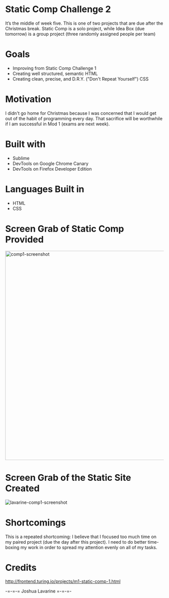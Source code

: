 # Static Comp Challenge 2

It’s the middle of week five. This is one of two projects that are due after the Christmas break. Static Comp is a solo project, while Idea Box (due tomorrow) is a group project (three randomly assigned people per team)

# Goals 
- Improving from Static Comp Challenge 1
- Creating well structured, semantic HTML
- Creating clean, precise, and D.R.Y. ("Don't Repeat Yourself") CSS

# Motivation

I didn't go home for Christmas because I was concerned that I would get out of the habit of programming every day. That sacrifice will be worthwhile if I am successful in Mod 1 (exams are next week).  

# Built with

- Sublime
- DevTools on Google Chrome Canary
- DevTools on Firefox Developer Edition

# Languages Built in 

- HTML
- CSS

# Screen Grab of Static Comp Provided

<img width="665" alt="comp1-screenshot" src="https://user-images.githubusercontent.com/40274984/49852793-5953e600-fda2-11e8-82c3-f9ad1a19573f.png">

# Screen Grab of the Static Site Created

![lavarine-comp1-screenshot](https://user-images.githubusercontent.com/40274984/49852839-7b4d6880-fda2-11e8-9260-ca5e48d71bb3.png)

# Shortcomings

This is a repeated shortcoming: I believe that I focused too much time on my paired project (due the day after this project). I need to do better time-boxing my work in order to spread my attention evenly on all of my tasks. 

# Credits

http://frontend.turing.io/projects/m1-static-comp-1.html

-=-=-= Joshua Lavarine =-=-=-
